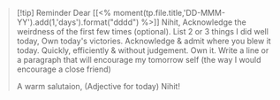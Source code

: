 > [!tip] Reminder
> Dear [[<% moment(tp.file.title,'DD-MMM-YY').add(1,'days').format("dddd") %>]] Nihit,
> Acknowledge the weirdness of the first few times (optional).
> List 2 or 3 things I did well today, Own today's victories.
> Acknowledge & admit where you blew it today. Quickly, efficiently & without judgement. Own it.
> Write a line or a paragraph that will encourage my tomorrow self (the way I would encourage a close friend)
> 
> A warm salutaion, 
> (Adjective for today) Nihit!


